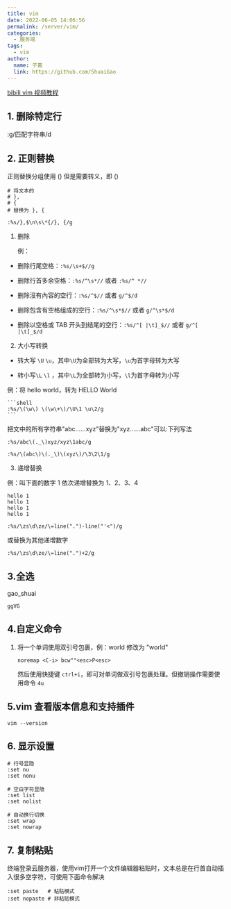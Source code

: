 ```yaml
---
title: vim
date: 2022-06-05 14:06:56
permalink: /server/vim/
categories:
  - 服务端
tags:
  - vim
author:
  name: 子嘉
  link: https://github.com/ShuaiGao
---
```


[bibili vim 视频教程](https://www.bilibili.com/video/BV1s4421A7he?spm_id_from=333.788.videopod.episodes&vd_source=557ce81b83e87ede80f0506db530a53b)

## 1. 删除特定行

:g/匹配字符串/d

## 2. 正则替换

正则替换分组使用 () 但是需要转义，即 \(\)

```text
# 将文本的
# },
# {
# 替换为 }, {

:%s/},$\n\s\*{/}, {/g
```

1. 删除

   例：

- 删除行尾空格：`:%s/\s+$//g`

- 删除行首多余空格：`:%s/^\s*//` 或者 `:%s/^ *//`

- 删除沒有內容的空行：`:%s/^$//` 或者 `g/^$/d`

- 删除包含有空格组成的空行：`:%s/^\s*$//` 或者 `g/^\s*$/d`

- 删除以空格或 TAB 开头到结尾的空行：`:%s/^[ |\t]_$//` 或者 `g/^[ |\t]_$/d`

2. 大小写转换

- 转大写 `\U` `\u`，其中`\U`为全部转为大写，`\u`为首字母转为大写

- 转小写`\L` `\l` ，其中`\L`为全部转为小写，`\l`为首字母转为小写

例：将 hello world，转为 HELLO World

    ```shell
    :%s/\(\w\) \(\w\+\)/\U\1 \u\2/g
    ```

把文中的所有字符串"abc……xyz"替换为"xyz……abc"可以:下列写法

`:%s/abc\(._\)xyz/xyz\1abc/g`

`:%s/\(abc\)\(._\)\(xyz\)/\3\2\1/g`

3. 递增替换

例：叫下面的数字 1 依次递增替换为 1、2、3、4

```
hello 1
hello 1
hello 1
hello 1
```

`:%s/\zs\d\ze/\=line(".")-line("'<")/g`

或替换为其他递增数字

`:%s/\zs\d\ze/\=line(".")+2/g`

## 3.全选

gao_shuai

```
ggVG
```

## 4.自定义命令

1. 将一个单词使用双引号包裹，例：world 修改为 "world"

   ```vim
   noremap <C-i> bcw""<esc>P<esc>
   ```

   然后使用快捷键 `ctrl+i`，即可对单词做双引号包裹处理。但撤销操作需要使用命令 `4u`

## 5.vim 查看版本信息和支持插件

```
vim --version
```

## 6. 显示设置

```
# 行号显隐
:set nu
:set nonu

# 空白字符显隐
:set list
:set nolist

# 自动换行切换
:set wrap
:set nowrap
```

## 7. 复制粘贴

终端登录云服务器，使用vim打开一个文件编辑器粘贴时，文本总是在行首自动插入很多空字符，可使用下面命令解决

```shell
:set paste   # 粘贴模式
:set nopaste # 非粘贴模式
```